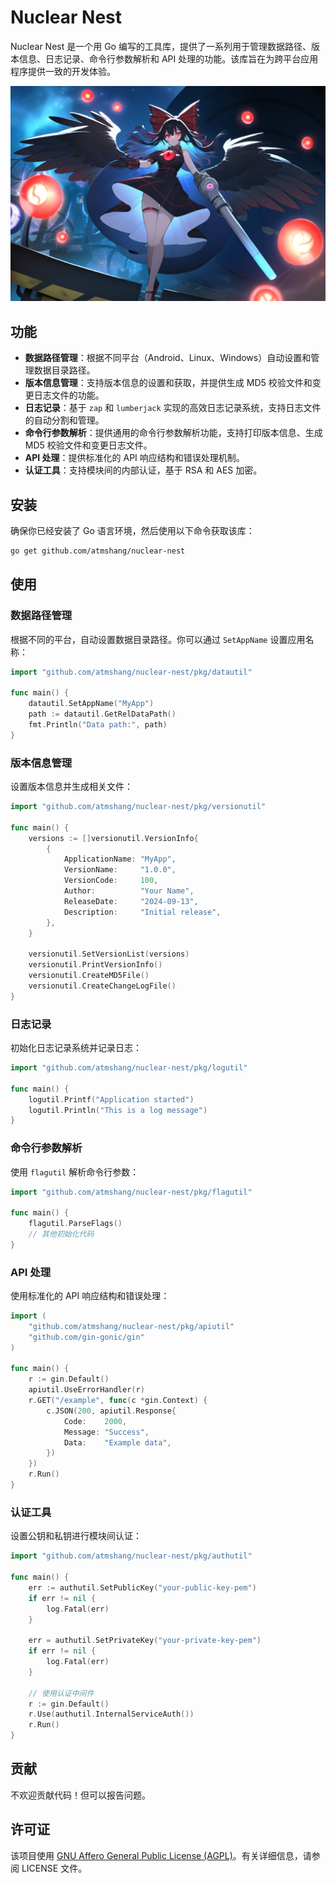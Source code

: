 # Nuclear Nest

Nuclear Nest 是一个用 Go 编写的工具库，提供了一系列用于管理数据路径、版本信息、日志记录、命令行参数解析和 API 处理的功能。该库旨在为跨平台应用程序提供一致的开发体验。

![kbn](./kbn.png)

## 功能

- **数据路径管理**：根据不同平台（Android、Linux、Windows）自动设置和管理数据目录路径。
- **版本信息管理**：支持版本信息的设置和获取，并提供生成 MD5 校验文件和变更日志文件的功能。
- **日志记录**：基于 `zap` 和 `lumberjack` 实现的高效日志记录系统，支持日志文件的自动分割和管理。
- **命令行参数解析**：提供通用的命令行参数解析功能，支持打印版本信息、生成 MD5 校验文件和变更日志文件。
- **API 处理**：提供标准化的 API 响应结构和错误处理机制。
- **认证工具**：支持模块间的内部认证，基于 RSA 和 AES 加密。

## 安装

确保你已经安装了 Go 语言环境，然后使用以下命令获取该库：

```bash
go get github.com/atmshang/nuclear-nest
```

## 使用

### 数据路径管理

根据不同的平台，自动设置数据目录路径。你可以通过 `SetAppName` 设置应用名称：

```go
import "github.com/atmshang/nuclear-nest/pkg/datautil"

func main() {
    datautil.SetAppName("MyApp")
    path := datautil.GetRelDataPath()
    fmt.Println("Data path:", path)
}
```

### 版本信息管理

设置版本信息并生成相关文件：

```go
import "github.com/atmshang/nuclear-nest/pkg/versionutil"

func main() {
    versions := []versionutil.VersionInfo{
        {
            ApplicationName: "MyApp",
            VersionName:     "1.0.0",
            VersionCode:     100,
            Author:          "Your Name",
            ReleaseDate:     "2024-09-13",
            Description:     "Initial release",
        },
    }

    versionutil.SetVersionList(versions)
    versionutil.PrintVersionInfo()
    versionutil.CreateMD5File()
    versionutil.CreateChangeLogFile()
}
```

### 日志记录

初始化日志记录系统并记录日志：

```go
import "github.com/atmshang/nuclear-nest/pkg/logutil"

func main() {
    logutil.Printf("Application started")
    logutil.Println("This is a log message")
}
```

### 命令行参数解析

使用 `flagutil` 解析命令行参数：

```go
import "github.com/atmshang/nuclear-nest/pkg/flagutil"

func main() {
    flagutil.ParseFlags()
    // 其他初始化代码
}
```

### API 处理

使用标准化的 API 响应结构和错误处理：

```go
import (
    "github.com/atmshang/nuclear-nest/pkg/apiutil"
    "github.com/gin-gonic/gin"
)

func main() {
    r := gin.Default()
    apiutil.UseErrorHandler(r)
    r.GET("/example", func(c *gin.Context) {
        c.JSON(200, apiutil.Response{
            Code:    2000,
            Message: "Success",
            Data:    "Example data",
        })
    })
    r.Run()
}
```

### 认证工具

设置公钥和私钥进行模块间认证：

```go
import "github.com/atmshang/nuclear-nest/pkg/authutil"

func main() {
    err := authutil.SetPublicKey("your-public-key-pem")
    if err != nil {
        log.Fatal(err)
    }

    err = authutil.SetPrivateKey("your-private-key-pem")
    if err != nil {
        log.Fatal(err)
    }

    // 使用认证中间件
    r := gin.Default()
    r.Use(authutil.InternalServiceAuth())
    r.Run()
}
```

## 贡献

不欢迎贡献代码！但可以报告问题。

## 许可证

该项目使用 [GNU Affero General Public License (AGPL)](https://www.gnu.org/licenses/agpl-3.0.html)。有关详细信息，请参阅 LICENSE 文件。